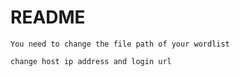 # README
```
You need to change the file path of your wordlist
```
``` 
change host ip address and login url 
```
